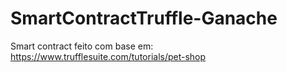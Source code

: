 # SmartContractTruffle-Ganache
Smart contract feito com base em: https://www.trufflesuite.com/tutorials/pet-shop

